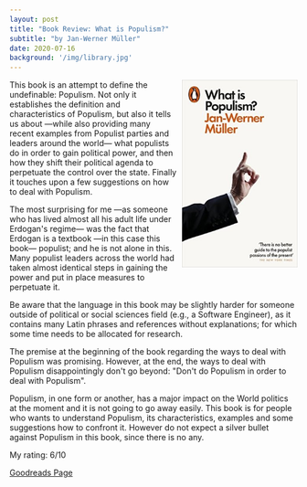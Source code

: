 ```yaml
---
layout: post
title: "Book Review: What is Populism?"
subtitle: "by Jan-Werner Müller"
date: 2020-07-16
background: '/img/library.jpg'
---
```

<img style="float: right; width: 40%; padding: 0px 0px 10px 10px" src="/img/book-cover-what-is-populism.jpg">

This book is an attempt to define the undefinable: Populism. Not only it establishes the definition and characteristics of Populism, but also it tells us about —while also providing many recent examples from Populist parties and leaders around the world— what populists do in order to gain political power, and then how they shift their political agenda to perpetuate the control over the state. Finally it touches upon a few suggestions on how to deal with Populism.

The most surprising for me —as someone who has lived almost all his adult life under Erdogan's regime— was the fact that Erdogan is a textbook —in this case this book— populist; and he is not alone in this. Many populist leaders across the world had taken almost identical steps in gaining the power and put in place measures to perpetuate it.

Be aware that the language in this book may be slightly harder for someone outside of political or social sciences field (e.g., a Software Engineer), as it contains many Latin phrases and references without explanations; for which some time needs to be allocated for research.

The premise at the beginning of the book regarding the ways to deal with Populism was promising. However, at the end, the ways to deal with Populism disappointingly don't go beyond: "Don't do Populism in order to deal with Populism".

Populism, in one form or another, has a major impact on the World politics at the moment and it is not going to go away easily. This book is for people who wants to understand Populism, its characteristics, examples and some suggestions how to confront it. However do not expect a silver bullet against Populism in this book, since there is no any.

My rating: 6/10

[Goodreads Page](https://www.goodreads.com/book/show/35531670-what-is-populism)

